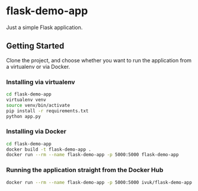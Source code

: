 # flask-demo-app

Just a simple Flask application.

## Getting Started

Clone the project, and choose whether you want to run the application from a virtualenv or via Docker.

### Installing via virtualenv

```bash
cd flask-demo-app
virtualenv venv
source venv/bin/activate
pip install -r requirements.txt
python app.py
```

### Installing via Docker

```bash
cd flask-demo-app
docker build -t flask-demo-app .
docker run --rm --name flask-demo-app -p 5000:5000 flask-demo-app
```

### Running the application straight from the Docker Hub
```bash
docker run --rm --name flask-demo-app -p 5000:5000 ivuk/flask-demo-app:1.0.0
```
